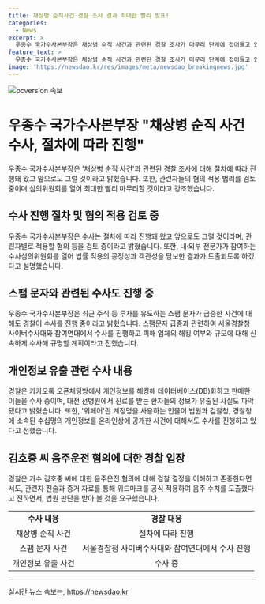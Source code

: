 ```yaml
---
title: 채상병 순직사건 경찰 조사 결과 최대한 빨리 발표!
categories:
  - News
excerpt: >
  우종수 국가수사본부장은 채상병 순직 사건과 관련된 경찰 조사가 마무리 단계에 접어들고 있으며, 수사는 절차에 따라 진행되었으며 앞으로도 그럴 것이라고 말했다. 혐의 적용 법리를 검토 중이며 수사심의위원회를 열어 공정성과 객관성을 담보하고 최대한 빨리 마무리할 예정이다. 또한, 스팸 문자 급증과 관련하여 서울경찰청 사이버수사대에 수사를 지시했으며, 개인정보 유출 관련자들을 수사 중이다. 결과적으로 경찰이 관련한 수사를 진행하고 있고, 더불어 검찰의 결정을 이해하고 존중하는 입장을 표명했다.
feature_text: >
  우종수 국가수사본부장은 채상병 순직 사건과 관련된 경찰 조사가 마무리 단계에 접어들고 있으며, 수사는 절차에 따라 진행되었으며 앞으로도 그럴 것이라고 말했다. 혐의 적용 법리를 검토 중이며 수사심의위원회를 열어 공정성과 객관성을 담보하고 최대한 빨리 마무리할 예정이다. 또한, 스팸 문자 급증과 관련하여 서울경찰청 사이버수사대에 수사를 지시했으며, 개인정보 유출 관련자들을 수사 중이다. 결과적으로 경찰이 관련한 수사를 진행하고 있고, 더불어 검찰의 결정을 이해하고 존중하는 입장을 표명했다.
image: 'https://newsdao.kr/res/images/meta/newsdao_breakingnews.jpg'
---
```


<p><img src="https://newsdao.kr/res/images/meta/newsdao_breakingnews.jpg" alt="pcversion 속보" /></p>

<h1 data-ke-size="size26">우종수 국가수사본부장 "채상병 순직 사건 수사, 절차에 따라 진행"</h1>

<p data-ke-size="size16">우종수 국가수사본부장은 '채상병 순직 사건'과 관련된 경찰 조사에 대해 절차에 따라 진행돼 왔고 앞으로도 그럴 것이라고 밝혔습니다. 또한, 관련자들의 혐의 적용 법리를 검토중이며 심의위원회를 열어 최대한 빨리 마무리할 것이라고 강조했습니다.</p>

<h2 data-ke-size="size24">수사 진행 절차 및 혐의 적용 검토 중</h2>

<p data-ke-size="size16">우종수 국가수사본부장은 수사는 절차에 따라 진행돼 왔고 앞으로도 그럴 것이라며, 관련자별로 적용할 혐의 등을 검토 중이라고 밝혔습니다. 또한, 내·외부 전문가가 참여하는 수사심의위원회를 열어 법률 적용의 공정성과 객관성을 담보한 결과가 도출되도록 하겠다고 설명했습니다.</p>

<h2 data-ke-size="size24">스팸 문자와 관련된 수사도 진행 중</h2>

<p data-ke-size="size16">우종수 국가수사본부장은 최근 주식 등 투자를 유도하는 스팸 문자가 급증한 사건에 대해도 경찰이 수사를 진행 중이라고 밝혔습니다. 스팸문자 급증과 관련하여 서울경찰청 사이버수사대와 참여연대에서 수사를 진행하고 피해 업체의 해킹 여부와 규모에 대해 신속하게 수사해 규명할 계획이라고 전했습니다.</p>

<h2 data-ke-size="size24">개인정보 유출 관련 수사 내용</h2>

<p data-ke-size="size16">경찰은 카카오톡 오픈채팅방에서 개인정보를 해킹해 데이터베이스(DB)화하고 판매한 이들을 수사 중이며, 대전 선병원에서 진료를 받는 환자들의 정보가 유출된 사실도 파악됐다고 밝혔습니다. 또한, '워페어'란 계정명을 사용하는 인물이 법원과 검찰청, 경찰청에 소속된 수십명의 개인정보를 온라인상에 공개한 사건에 대해서도 수사를 진행하고 있다고 전했습니다.</p>

<h2 data-ke-size="size24">김호중 씨 음주운전 혐의에 대한 경찰 입장</h2>

<p data-ke-size="size16">경찰은 가수 김호중 씨에 대한 음주운전 혐의에 대해 검찰 결정을 이해하고 존중한다면서도, 관련자 진술과 증거 자료를 통해 위드마크를 공식 적용하여 음주 수치를 도출했다고 전하면서, 법원 판단을 받아 볼 것을 요구했습니다.</p>

<table>
    <tr>
        <td style="text-align: center; height: 17px;"><b>수사 내용</b></td>
        <td style="text-align: center; height: 17px;"><b>경찰 대응</b></td>
    </tr>
    <tr>
        <td style="text-align: center; height: 17px;">채상병 순직 사건</td>
        <td style="text-align: center; height: 17px;">절차에 따라 진행</td>
    </tr>
    <tr>
        <td style="text-align: center; height: 17px;">스팸 문자 사건</td>
        <td style="text-align: center; height: 17px;">서울경찰청 사이버수사대와 참여연대에서 수사 진행</td>
    </tr>
    <tr>
        <td style="text-align: center; height: 17px;">개인정보 유출 사건</td>
        <td style="text-align: center; height: 17px;">수사 중</td>
    </tr>
</table>

<p><hr data-ke-size="size24"></p>
실시간 뉴스 속보는, <a href="https://newsdao.kr" rel="dofollow">https://newsdao.kr</a>



